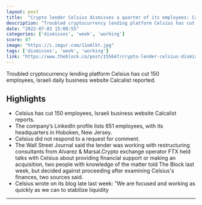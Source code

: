 ```yaml
---
layout: post
title:  "Crypto lender Celsius dismisses a quarter of its employees: Calcalist"
description: "Troubled cryptocurrency lending platform Celsius has cut 150 employees, Israeli daily business website Calcalist reported."
date: "2022-07-03 15:08:55"
categories: ['dismisses', 'week', 'working']
score: 87
image: "https://i.imgur.com/11eAlkt.jpg"
tags: ['dismisses', 'week', 'working']
link: "https://www.theblock.co/post/155647/crypto-lender-celsius-dismisses-a-quarter-of-its-employees-calcalist?utm_source=cryptopanic&amp;utm_medium=rss"
---
```


Troubled cryptocurrency lending platform Celsius has cut 150 employees, Israeli daily business website Calcalist reported.

## Highlights

- Celsius has cut 150 employees, Israeli business website Calcalist reports.
- The company’s LinkedIn profile lists 651 employees, with its headquarters in Hoboken, New Jersey.
- Celsius did not respond to a request for comment.
- The Wall Street Journal said the lender was working with restructuring consultants from Alvarez & Marsal.Crypto exchange operator FTX held talks with Celsius about providing financial support or making an acquisition, two people with knowledge of the matter told The Block last week, but decided against proceeding after examining Celsius's finances, two sources said.
- Celsius wrote on its blog late last week: “We are focused and working as quickly as we can to stabilize liquidity

---
